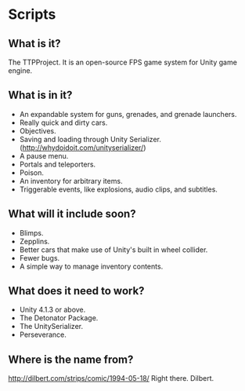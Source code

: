 Scripts
=======
What is it?
-------
The TTPProject. It is an open-source FPS game system for Unity game engine.

What is in it?
-------
- An expandable system for guns, grenades, and grenade launchers.
- Really quick and dirty cars.
- Objectives.
- Saving and loading through Unity Serializer. (http://whydoidoit.com/unityserializer/)
- A pause menu.
- Portals and teleporters.
- Poison.
- An inventory for arbitrary items.
- Triggerable events, like explosions, audio clips, and subtitles.

What will it include soon?
-------
- Blimps.
- Zepplins.
- Better cars that make use of Unity's built in wheel collider.
- Fewer bugs.
- A simple way to manage inventory contents.
 
What does it need to work?
-------
- Unity 4.1.3 or above.
- The Detonator Package.
- The UnitySerializer.
- Perseverance.

Where is the name from?
-------
http://dilbert.com/strips/comic/1994-05-18/
Right there. Dilbert.
